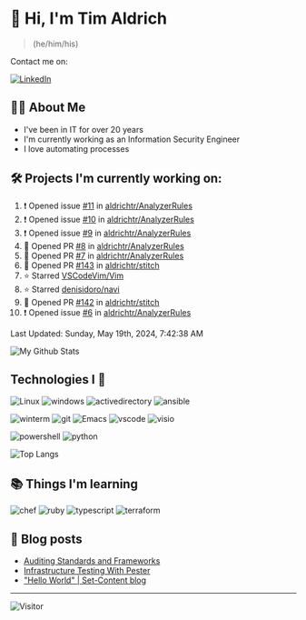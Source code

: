 # 👋 Hi, I'm Tim Aldrich

> (he/him/his)

Contact me on:

<a href="https://www.linkedin.com/in/timothy-r-aldrich/?lipi=urn%3Ali%3Apage%3Ad_flagship3_feed%3BMS0i193dS%2Fi6SvBKYxyEnQ%3D%3D">![LinkedIn](https://img.shields.io/badge/LinkedIn-0077B5?style=for-the-badge&logo=linkedin&logoColor=white)</a>



## 👩‍💻 About Me

- I've been in IT for over 20 years
- I'm currently working as an Information Security Engineer
- I love automating processes

## 🛠️ Projects I'm currently working on:


<!--RECENT_ACTIVITY:start-->
1. ❗️ Opened issue [#11](https://github.com/aldrichtr/AnalyzerRules/issues/11) in [aldrichtr/AnalyzerRules](https://github.com/aldrichtr/AnalyzerRules)<br>
2. ❗️ Opened issue [#10](https://github.com/aldrichtr/AnalyzerRules/issues/10) in [aldrichtr/AnalyzerRules](https://github.com/aldrichtr/AnalyzerRules)<br>
3. ❗️ Opened issue [#9](https://github.com/aldrichtr/AnalyzerRules/issues/9) in [aldrichtr/AnalyzerRules](https://github.com/aldrichtr/AnalyzerRules)<br>
4. 💪 Opened PR [#8](https://github.com/aldrichtr/AnalyzerRules/pull/8) in [aldrichtr/AnalyzerRules](https://github.com/aldrichtr/AnalyzerRules)<br>
5. 💪 Opened PR [#7](https://github.com/aldrichtr/AnalyzerRules/pull/7) in [aldrichtr/AnalyzerRules](https://github.com/aldrichtr/AnalyzerRules)<br>
6. 💪 Opened PR [#143](https://github.com/aldrichtr/stitch/pull/143) in [aldrichtr/stitch](https://github.com/aldrichtr/stitch)<br>
7. ⭐ Starred [VSCodeVim/Vim](https://github.com/VSCodeVim/Vim)<br>
8. ⭐ Starred [denisidoro/navi](https://github.com/denisidoro/navi)<br>
9. 💪 Opened PR [#142](https://github.com/aldrichtr/stitch/pull/142) in [aldrichtr/stitch](https://github.com/aldrichtr/stitch)<br>
10. ❗️ Opened issue [#6](https://github.com/aldrichtr/AnalyzerRules/issues/6) in [aldrichtr/AnalyzerRules](https://github.com/aldrichtr/AnalyzerRules)<br>
<!--RECENT_ACTIVITY:end-->

<!--RECENT_ACTIVITY:last_update-->
Last Updated: Sunday, May 19th, 2024, 7:42:38 AM
<!--RECENT_ACTIVITY:last_update_end-->


<!--
  Configuration for the Github stats widget:
  https://github.com/anuraghazra/github-readme-stats
-->
![My Github Stats](https://github-readme-stats.vercel.app/api?username=aldrichtr&count_private=true&show=prs_merged,reviews&show_icons=true&theme=onedark)

## Technologies I 💖



<!--
  these urls are helpful in creating these:
  https://simpleicons.org/
  https://github.com/simple-icons/simple-icons/blob/develop/slugs.md
  https://shields.io/category/activity
-->

![Linux](https://img.shields.io/badge/linux-282C34?logo=linux&logoColor=white&style=plastic)
![windows](https://img.shields.io/badge/windows-282C34?logo=windows&style=plastic)
![activedirectory](https://img.shields.io/badge/activedirectory-282C34?logo=microsoft&style=plastic)
![ansible](https://img.shields.io/badge/ansible-282C34?logo=ansible&style=plastic)

![winterm](https://img.shields.io/badge/winterm-282C34?logo=windowsterminal&style=plastic)
![git](https://img.shields.io/badge/git-282C34?logo=git&logoColor=F05032&style=plastic)
![Emacs](https://img.shields.io/badge/gnuemacs-282C34?logo=gnuemacs&logoColor=blueviolet&style=plastic)
![vscode](https://img.shields.io/badge/vscode-282C34?logo=visualstudiocode&style=plastic)
![visio](https://img.shields.io/badge/visio-282C34?logo=microsoftvisio&style=plastic)

![powershell](https://img.shields.io/badge/powershell-282C34?logo=powershell&style=plastic)
![python](https://img.shields.io/badge/python-282C34?logo=python&style=282C34plastic)

![Top Langs](https://github-readme-stats.vercel.app/api/top-langs/?username=aldrichtr&layout=donut-vertical&theme=onedark)

## 📚 Things I'm learning

![chef](https://img.shields.io/badge/chef-282C34?logo=chef&style=plastic)
![ruby](https://img.shields.io/badge/ruby-282C34?logo=ruby&style=plastic)
![typescript](https://img.shields.io/badge/typescript-282C34?logo=typescript&style=plastic)
![terraform](https://img.shields.io/badge/terraform-282C34?logo=terraform&style=plastic)

## 📃 Blog posts

<!-- BLOG-POST-LIST:START -->
- [Auditing Standards and Frameworks](https://aldrichtr.github.io/posts/auditing-standards-and-frameworks/)
- [Infrastructure Testing With Pester](https://aldrichtr.github.io/posts/infrastructure-testing-with-pester/)
- [&quot;Hello World&quot; | Set-Content blog](https://aldrichtr.github.io/posts/my-first-post/)
<!-- BLOG-POST-LIST:END -->

---

![Visitor](https://visitor-badge.laobi.icu/badge?page_id=aldrichtr.aldrichtr)
